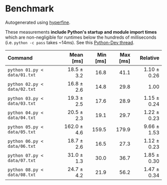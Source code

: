 # Benchmark

Autogenerated using [hyperfine](https://github.com/sharkdp/hyperfine).

These measurements **include Python's startup and module import times** which are
non-negligible for runtimes below the hundreds of milliseconds
(i.e. `python -c pass` takes ~14ms).
See this [Python-Dev thread](https://mail.python.org/pipermail/python-dev/2018-May/153296.html).

| Command | Mean [ms] | Min [ms] | Max [ms] | Relative |
|:---|---:|---:|---:|---:|
| `python 01.py < data/01.txt` | 18.5 ± 3.2 | 16.8 | 41.1 | 1.10 ± 0.26 |
| `python 02.py < data/02.txt` | 16.8 ± 2.6 | 14.8 | 29.8 | 1.00 |
| `python 03.py < data/03.txt` | 19.3 ± 2.5 | 17.6 | 28.9 | 1.15 ± 0.24 |
| `python 04.py < data/04.txt` | 20.5 ± 2.3 | 19.1 | 29.7 | 1.22 ± 0.23 |
| `python 05.py < data/05.txt` | 162.0 ± 4.6 | 159.5 | 179.9 | 9.66 ± 1.53 |
| `python 06.py < data/06.txt` | 18.7 ± 2.6 | 16.5 | 27.3 | 1.12 ± 0.23 |
| `python 07.py < data/07.txt` | 31.0 ± 1.3 | 30.0 | 36.7 | 1.85 ± 0.30 |
| `python 08.py < data/08.txt` | 24.7 ± 4.2 | 21.9 | 56.2 | 1.47 ± 0.34 |
